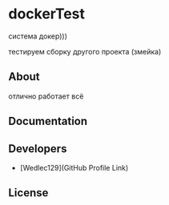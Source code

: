 # dockerTest

система докер)))

тестируем сборку другого проекта (змейка)


## About

отлично работает всё

## Documentation



## Developers

- [Wedlec129](GitHub Profile Link)

## License

